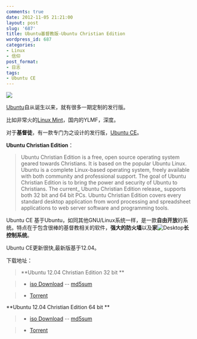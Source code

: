 ```yaml
---
comments: true
date: 2012-11-05 21:21:00
layout: post
slug: '687'
title: Ubuntu基督教版-Ubuntu Christian Edition
wordpress_id: 687
categories:
- Linux
- 信仰
post_format:
- 日志
tags:
- Ubuntu CE
---
```


![](http://ubuntuce.com/screenshots/12.04/login.png)

[Ubuntu](https://zh.wikipedia.org/wiki/Ubuntu)自从诞生以来，就有很多一期定制的发行版。

比如非常火的[Linux Mint](http://www.linuxmint.com/)，国内的YLMF，深度。



对于**基督徒**，有一款专门为之设计的发行版，[Ubuntu CE](http://ubuntuce.com/)。<!-- more -->

**Ubuntu Christian Edition**：


> Ubuntu Christian Edition is a free, open source operating system geared towards Christians. It is based on the popular Ubuntu Linux. Ubuntu is a complete Linux-based operating system, freely available with both community and professional support. The goal of Ubuntu Christian Edition is to bring the power and security of Ubuntu to Christians. The current_ Ubuntu Christian Edition release_ supports both 32 bit and 64 bit PCs. Ubuntu Christian Edition covers every standard desktop application from word processing and spreadsheet applications to web server software and programming tools.


Ubuntu CE 基于Ubuntu，如同其他GNU/Linux系统一样，是一款**自由开放**的系统。特点在于包含很棒的基督教相关的软件，**强大的防火墙**以及**家**![Desktop](http://ubuntuce.com/screenshots/12.04/desktop.png)**长控制系统**。



Ubuntu CE更新很快,最新版基于12.04。

下载地址：


> **Ubuntu 12.04 Christian Edition 32 bit **

> 
> 
	
>   * [iso Download](http://phillw.net/isos/uce/precise/uce-12.04-desktop-i386.iso) -- [md5sum](http://phillw.net/isos/uce/precise/uce.md5sums)
> 
	
>   * [Torrent](http://www.livingtorrents.com/torrents-details.php?id=749)
> 



**Ubuntu 12.04 Christian Edition 64 bit **

> 
> 
	
>   * [iso Download](http://phillw.net/isos/uce/precise/uce-12.04-desktop-amd64.iso) -- [md5sum](http://phillw.net/isos/uce/precise/uce.md5sums)
> 
	
>   * [Torrent](http://www.livingtorrents.com/torrents-details.php?id=750)
> 









